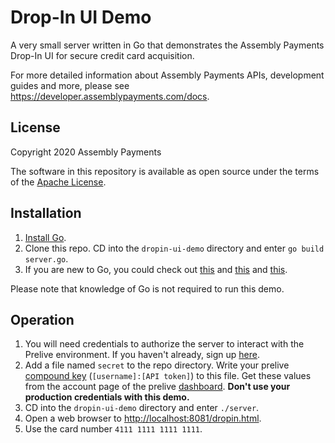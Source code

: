 # Drop-In UI Demo

A very small server written in Go that demonstrates the Assembly Payments Drop-In UI for secure credit card acquisition.

For more detailed information about Assembly Payments APIs, development guides and more, please see <https://developer.assemblypayments.com/docs>.

## License

Copyright 2020 Assembly Payments

The software in this repository is available as open source under the terms of the [Apache License](https://github.com/AssemblyPayments/dropin-ui-demo/blob/master/LICENSE).

## Installation

1. [Install Go](https://golang.org/doc/install).
2. Clone this repo. CD into the `dropin-ui-demo` directory and enter `go build server.go`.
3. If you are new to Go, you could check out [this](https://golang.org/doc/code.html) and [this](https://tour.golang.org/) and [this](https://golang.org/doc/effective_go.html).

Please note that knowledge of Go is not required to run this demo.

## Operation

1. You will need credentials to authorize the server to interact with the Prelive environment. If you haven't already, sign up [here](https://dashboard.prelive.assemblypayments.com/#/sign-up/prelive).
2. Add a file named `secret` to the repo directory. Write your prelive [compound key](https://developer.assemblypayments.com/docs/keys#compound) (`[username]:[API token]`) to this file. Get these values from the account page of the prelive [dashboard](https://dashboard.prelive.assemblypayments.com/#/accounts). **Don't use your production credentials with this demo.**
3. CD into the `dropin-ui-demo` directory and enter `./server`.
4. Open a web browser to <http://localhost:8081/dropin.html>.
5. Use the card number `4111 1111 1111 1111`.
